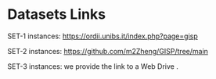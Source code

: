 # Datasets Links


SET-1 instances: https://ordii.unibs.it/index.php?page=gisp

SET-2 instances: https://github.com/m2Zheng/GISP/tree/main

SET-3 instances: we provide the link to a Web Drive . 

